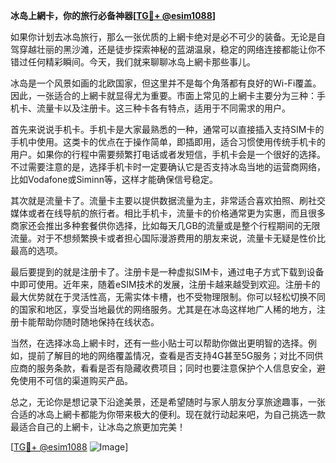 **冰岛上網卡，你的旅行必备神器[[TG💪+ @esim1088](https://t.me/s/esim1088)]**

如果你计划去冰岛旅行，那么一张优质的上網卡绝对是必不可少的装备。无论是自驾穿越壮丽的黑沙滩，还是徒步探索神秘的蓝湖温泉，稳定的网络连接都能让你不错过任何精彩瞬间。今天，我们就来聊聊冰岛上網卡那些事儿。

冰岛是一个风景如画的北欧国家，但这里并不是每个角落都有良好的Wi-Fi覆盖。因此，一张适合的上網卡就显得尤为重要。市面上常见的上網卡主要分为三种：手机卡、流量卡以及注册卡。这三种卡各有特点，适用于不同需求的用户。

首先来说说手机卡。手机卡是大家最熟悉的一种，通常可以直接插入支持SIM卡的手机中使用。这类卡的优点在于操作简单，即插即用，适合习惯使用传统手机卡的用户。如果你的行程中需要频繁打电话或者发短信，手机卡会是一个很好的选择。不过需要注意的是，选择手机卡时一定要确认它是否支持冰岛当地的运营商网络，比如Vodafone或Siminn等，这样才能确保信号稳定。

其次就是流量卡了。流量卡主要以提供数据流量为主，非常适合喜欢拍照、刷社交媒体或者在线导航的旅行者。相比手机卡，流量卡的价格通常更为实惠，而且很多商家还会推出多种套餐供你选择，比如每天几GB的流量或是整个行程期间的无限流量。对于不想频繁换卡或者担心国际漫游费用的朋友来说，流量卡无疑是性价比最高的选项。

最后要提到的就是注册卡了。注册卡是一种虚拟SIM卡，通过电子方式下载到设备中即可使用。近年来，随着eSIM技术的发展，注册卡越来越受到欢迎。注册卡的最大优势就在于灵活性高，无需实体卡槽，也不受物理限制。你可以轻松切换不同的国家和地区，享受当地最优的网络服务。尤其是在冰岛这样地广人稀的地方，注册卡能帮助你随时随地保持在线状态。

当然，在选择冰岛上網卡时，还有一些小贴士可以帮助你做出更明智的选择。例如，提前了解目的地的网络覆盖情况，查看是否支持4G甚至5G服务；对比不同供应商的服务条款，看看是否有隐藏收费项目；同时也要注意保护个人信息安全，避免使用不可信的渠道购买产品。

总之，无论你是想记录下沿途美景，还是希望随时与家人朋友分享旅途趣事，一张合适的冰岛上網卡都能为你带来极大的便利。现在就行动起来吧，为自己挑选一款最适合自己的上網卡，让冰岛之旅更加完美！

[[TG💪+ @esim1088](https://t.me/s/esim1088) ![Image](https://i.postimg.cc/4NQfJmqS/Snipaste-2025-05-13-00-14-12.png)]
